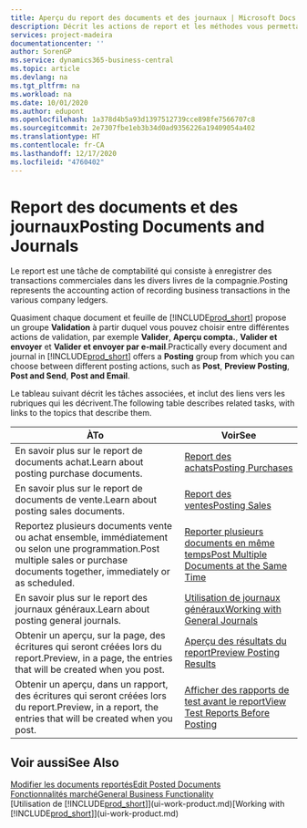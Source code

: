 ```yaml
---
title: Aperçu du report des documents et des journaux | Microsoft Docs
description: Décrit les actions de report et les méthodes vous permettant de reporter des documents et des journaux.
services: project-madeira
documentationcenter: ''
author: SorenGP
ms.service: dynamics365-business-central
ms.topic: article
ms.devlang: na
ms.tgt_pltfrm: na
ms.workload: na
ms.date: 10/01/2020
ms.author: edupont
ms.openlocfilehash: 1a378d4b5a93d1397512739cce898fe7566707c8
ms.sourcegitcommit: 2e7307fbe1eb3b34d0ad9356226a19409054a402
ms.translationtype: HT
ms.contentlocale: fr-CA
ms.lasthandoff: 12/17/2020
ms.locfileid: "4760402"
---
```

# <a name="posting-documents-and-journals"></a><span data-ttu-id="668e2-103">Report des documents et des journaux</span><span class="sxs-lookup"><span data-stu-id="668e2-103">Posting Documents and Journals</span></span>
<span data-ttu-id="668e2-104">Le report est une tâche de comptabilité qui consiste à enregistrer des transactions commerciales dans les divers livres de la compagnie.</span><span class="sxs-lookup"><span data-stu-id="668e2-104">Posting represents the accounting action of recording business transactions in the various company ledgers.</span></span>

<span data-ttu-id="668e2-105">Quasiment chaque document et feuille de [!INCLUDE[prod_short](includes/prod_short.md)] propose un groupe **Validation** à partir duquel vous pouvez choisir entre différentes actions de validation, par exemple **Valider**, **Aperçu compta.**, **Valider et envoyer** et **Valider et envoyer par e-mail**.</span><span class="sxs-lookup"><span data-stu-id="668e2-105">Practically every document and journal in [!INCLUDE[prod_short](includes/prod_short.md)] offers a **Posting** group from which you can choose between different posting actions, such as **Post**, **Preview Posting**, **Post and Send**, **Post and Email**.</span></span>

<span data-ttu-id="668e2-106">Le tableau suivant décrit les tâches associées, et inclut des liens vers les rubriques qui les décrivent.</span><span class="sxs-lookup"><span data-stu-id="668e2-106">The following table describes related tasks, with links to the topics that describe them.</span></span>

| <span data-ttu-id="668e2-107">À</span><span class="sxs-lookup"><span data-stu-id="668e2-107">To</span></span> | <span data-ttu-id="668e2-108">Voir</span><span class="sxs-lookup"><span data-stu-id="668e2-108">See</span></span> |
| --- | --- |
| <span data-ttu-id="668e2-109">En savoir plus sur le report de documents achat.</span><span class="sxs-lookup"><span data-stu-id="668e2-109">Learn about posting purchase documents.</span></span> |[<span data-ttu-id="668e2-110">Report des achats</span><span class="sxs-lookup"><span data-stu-id="668e2-110">Posting Purchases</span></span>](ui-post-purchases.md) |
| <span data-ttu-id="668e2-111">En savoir plus sur le report de documents de vente.</span><span class="sxs-lookup"><span data-stu-id="668e2-111">Learn about posting sales documents.</span></span> |[<span data-ttu-id="668e2-112">Report des ventes</span><span class="sxs-lookup"><span data-stu-id="668e2-112">Posting Sales</span></span>](ui-post-sales.md) |
| <span data-ttu-id="668e2-113">Reportez plusieurs documents vente ou achat ensemble, immédiatement ou selon une programmation.</span><span class="sxs-lookup"><span data-stu-id="668e2-113">Post multiple sales or purchase documents together, immediately or as scheduled.</span></span>|[<span data-ttu-id="668e2-114">Reporter plusieurs documents en même temps</span><span class="sxs-lookup"><span data-stu-id="668e2-114">Post Multiple Documents at the Same Time</span></span>](ui-batch-posting.md)|
| <span data-ttu-id="668e2-115">En savoir plus sur le report des journaux généraux.</span><span class="sxs-lookup"><span data-stu-id="668e2-115">Learn about posting general journals.</span></span> |[<span data-ttu-id="668e2-116">Utilisation de journaux généraux</span><span class="sxs-lookup"><span data-stu-id="668e2-116">Working with General Journals</span></span>](ui-work-general-journals.md) |
| <span data-ttu-id="668e2-117">Obtenir un aperçu, sur la page, des écritures qui seront créées lors du report.</span><span class="sxs-lookup"><span data-stu-id="668e2-117">Preview, in a page, the entries that will be created when you post.</span></span> |[<span data-ttu-id="668e2-118">Aperçu des résultats du report</span><span class="sxs-lookup"><span data-stu-id="668e2-118">Preview Posting Results</span></span>](ui-how-preview-post-results.md) |
| <span data-ttu-id="668e2-119">Obtenir un aperçu, dans un rapport, des écritures qui seront créées lors du report.</span><span class="sxs-lookup"><span data-stu-id="668e2-119">Preview, in a report, the entries that will be created when you post.</span></span> |[<span data-ttu-id="668e2-120">Afficher des rapports de test avant le report</span><span class="sxs-lookup"><span data-stu-id="668e2-120">View Test Reports Before Posting</span></span>](ui-how-view-test-reports-posting.md) |

## <a name="see-also"></a><span data-ttu-id="668e2-121">Voir aussi</span><span class="sxs-lookup"><span data-stu-id="668e2-121">See Also</span></span>
[<span data-ttu-id="668e2-122">Modifier les documents reportés</span><span class="sxs-lookup"><span data-stu-id="668e2-122">Edit Posted Documents</span></span>](across-edit-posted-document.md)  
[<span data-ttu-id="668e2-123">Fonctionnalités marché</span><span class="sxs-lookup"><span data-stu-id="668e2-123">General Business Functionality</span></span>](ui-across-business-areas.md)  
<span data-ttu-id="668e2-124">[Utilisation de [!INCLUDE[prod_short](includes/prod_short.md)]](ui-work-product.md)</span><span class="sxs-lookup"><span data-stu-id="668e2-124">[Working with [!INCLUDE[prod_short](includes/prod_short.md)]](ui-work-product.md)</span></span>
